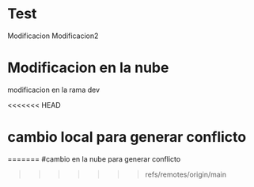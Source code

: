 # Test
Modificacion
Modificacion2
# Modificacion en la nube

modificacion en la rama dev

<<<<<<< HEAD





# cambio local para generar conflicto
=======
#cambio en la nube para generar conflicto
>>>>>>> refs/remotes/origin/main
